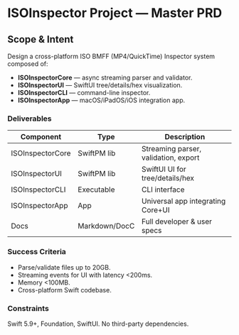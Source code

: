 
# ISOInspector Project — Master PRD

## Scope & Intent
Design a cross-platform ISO BMFF (MP4/QuickTime) Inspector system composed of:
- **ISOInspectorCore** — async streaming parser and validator.
- **ISOInspectorUI** — SwiftUI tree/details/hex visualization.
- **ISOInspectorCLI** — command-line inspector.
- **ISOInspectorApp** — macOS/iPadOS/iOS integration app.

### Deliverables
| Component | Type | Description |
|------------|------|-------------|
| ISOInspectorCore | SwiftPM lib | Streaming parser, validation, export |
| ISOInspectorUI | SwiftPM lib | SwiftUI UI for tree/details/hex |
| ISOInspectorCLI | Executable | CLI interface |
| ISOInspectorApp | App | Universal app integrating Core+UI |
| Docs | Markdown/DocC | Full developer & user specs |

### Success Criteria
- Parse/validate files up to 20GB.
- Streaming events for UI with latency <200ms.
- Memory <100MB.
- Cross-platform Swift codebase.

### Constraints
Swift 5.9+, Foundation, SwiftUI. No third-party dependencies.
